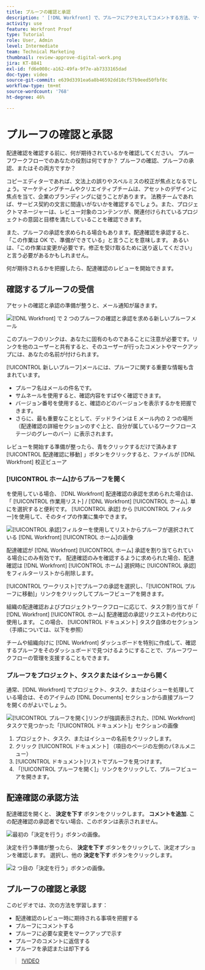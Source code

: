 ```yaml
---
title: プルーフの確認と承認
description: ' [!DNL Workfront] で、プルーフにアクセスしてコメントする方法、マークアップを使用して必要な変更を示す方法、プルーフのコメントに返信する方法、およびプルーフに判断を下す方法を説明します。'
activity: use
feature: Workfront Proof
type: Tutorial
role: User, Admin
level: Intermediate
team: Technical Marketing
thumbnail: review-approve-digital-work.png
jira: KT-8841
exl-id: fd6e008c-a162-49fa-9f7e-ab7333165dad
doc-type: video
source-git-commit: e639d3391ea6a8b46592dd18cf57b9eed50fbf8c
workflow-type: tm+mt
source-wordcount: '768'
ht-degree: 46%

---
```


# プルーフの確認と承認

配達確認を確認する前に、何が期待されているかを確認してください。 プルーフワークフローでのあなたの役割は何ですか？ プルーフの確認、プルーフの承認、またはその両方ですか？

コピーエディターであれば、文法上の誤りやスペルミスの校正が焦点となるでしょう。マーケティングチームやクリエイティブチームは、アセットのデザインに焦点を当て、企業のブランディングに従うことがあります。 法務チームであれば、サービス契約の文言に間違いがないかを確認するでしょう。また、プロジェクトマネージャーは、レビュー対象のコンテンツが、関連付けられているプロジェクトの意図と目標を満たしていることを確認できます。

また、プルーフの承認を求められる場合もあります。配達確認を承認すると、「この作業は OK で、準備ができている」と言うことを意味します。 あるいは、「この作業は変更が必要です。修正を受け取るために送り返してください」と言う必要があるかもしれません。

何が期待されるかを把握したら、配達確認のレビューを開始できます。

## 確認するプルーフの受信

アセットの確認と承認の準備が整うと、メール通知が届きます。

![[!DNL  Workfront] で 2 つのプルーフの確認と承認を求める新しいプルーフメール](assets/new-proof-emails.png)

このプルーフのリンクは、あなたに固有のものであることに注意が必要です。リンクを他のユーザーと共有すると、そのユーザーが行ったコメントやマークアップには、あなたの名前が付けられます。

[!UICONTROL 新しいプルーフ]メールには、プルーフに関する重要な情報も含まれています。

* プルーフ名はメールの件名です。
* サムネールを使用すると、確認内容をすばやく確認できます。
* バージョン番号を使用すると、確認のどのバージョンを表示するかを把握できます。
* さらに、最も重要なこととして、デッドラインは E メール内の 2 つの場所（配達確認の詳細セクションのすぐ上と、自分が属しているワークフローステージのグレーのバー）に表示されます。

レビューを開始する準備が整ったら、青をクリックするだけで済みます [!UICONTROL 配達確認に移動] 」ボタンをクリックすると、ファイルが [!DNL Workfront] 校正ビューア

### [!UICONTROL ホーム]からプルーフを開く

を使用している場合、 [!DNL Workfront] 配達確認の承認を求められた場合は、「 [!UICONTROL 作業用リスト] / [!DNL Workfront] [!UICONTROL ホーム]. 単にを選択すると便利です。 [!UICONTROL 承認] から [!UICONTROL フィルター]を使用して、そのタイプの作業に集中できます。

![[!UICONTROL 承認]フィルターを使用してリストからプルーフが選択されている [!DNL Workfront] [!UICONTROL ホーム]の画像](assets/open-proof-from-home.png)

配達確認が [!DNL Workfront] [!UICONTROL ホーム] 承認を割り当てられている場合にのみ有効です。 配達確認のみを確認するように求められた場合、配達確認は [!DNL Workfront] [!UICONTROL ホーム] 選択時に [!UICONTROL 承認]をフィルターリストから削除します。

[!UICONTROL ワークリスト]でプルーフの承認を選択し、「[!UICONTROL プルーフに移動]」リンクをクリックしてプルーフビューアを開きます。

組織の配達確認およびプロジェクトワークフローに応じて、タスク割り当てが「 [!DNL Workfront] [!UICONTROL ホーム] 配達確認の承認リクエストの代わりに使用します。 この場合、 [!UICONTROL ドキュメント] タスク自体のセクション（手順については、以下を参照）

チームや組織向けに [!DNL Workfront] ダッシュボードを特別に作成して、確認するプルーフをそのダッシュボードで見つけるようにすることで、プルーフワークフローの管理を支援することもできます。

### プルーフをプロジェクト、タスクまたはイシューから開く

通常、[!DNL Workfront] でプロジェクト、タスク、またはイシューを処理している場合は、そのアイテムの [!DNL Documents] セクションから直接プルーフを開くのがよいでしょう。

![[!UICONTROL プルーフを開く]リンクが強調表示された、[!DNL  Workfront] タスクで見つかった「[!UICONTROL ドキュメント]」セクションの画像](assets/open-proof-from-documents.png)

1. プロジェクト、タスク、またはイシューの名前をクリックします。
2. クリック [!UICONTROL ドキュメント] （項目のページの左側のパネルメニュー）
3. [!UICONTROL ドキュメント]リストでプルーフを見つけます。
4. 「[!UICONTROL プルーフを開く]」リンクをクリックして、プルーフビューアを開きます。

## 配達確認の承認方法

配達確認を開くと、 **決定を下す** ボタンをクリックします。 **コメントを追加**. この配達確認の承認者でない場合、このボタンは表示されません。

![最初の「決定を行う」ボタンの画像。](assets/make-decision-1.png)

決定を行う準備が整ったら、 **決定を下す** ボタンをクリックして、決定オプションを確認します。 選択し、他の **決定を下す** ボタンをクリックします。

![2 つ目の「決定を行う」ボタンの画像。](assets/make-decision-2.png)

## プルーフの確認と承認

このビデオでは、次の方法を学習します：

* 配達確認のレビュー時に期待される事項を把握する
* プルーフにコメントする
* プルーフに必要な変更をマークアップで示す
* プルーフのコメントに返信する
* プルーフを承認または却下する

>[!VIDEO](https://video.tv.adobe.com/v/335141/?quality=12&learn=on)

<!--
#### Learn more
* Create and manage proof comments
* Make decisions on a proof
* Review a static proof
* Tag users to share a proof
* Notifications for proof comments and decisions
-->

<!--
#### Guides
* Reviewing proofs in [!DNL Workfront]
* -->
